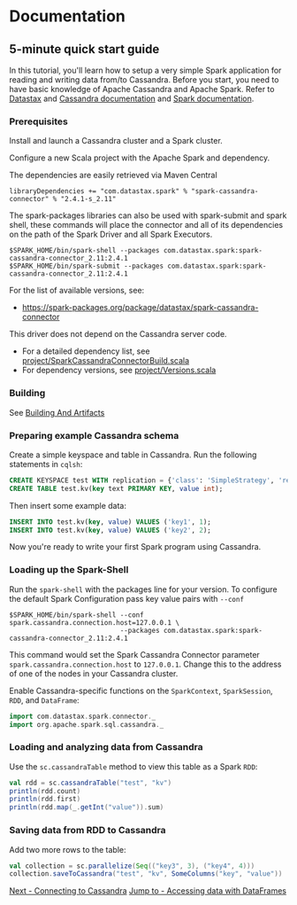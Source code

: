 # Documentation

## 5-minute quick start guide

In this tutorial, you'll learn how to setup a very simple Spark application for reading and writing data from/to Cassandra.
Before you start, you need to have basic knowledge of Apache Cassandra and Apache Spark.
Refer to [Datastax](https://docs.datastax.com/en/) and [Cassandra documentation](https://cassandra.apache.org/doc/latest/getting_started/index.html)
and [Spark documentation](https://spark.apache.org/docs/latest/). 

### Prerequisites

Install and launch a Cassandra cluster and a Spark cluster.   

Configure a new Scala project with the Apache Spark and dependency.

The dependencies are easily retrieved via Maven Central 

    libraryDependencies += "com.datastax.spark" % "spark-cassandra-connector" % "2.4.1-s_2.11"
 
The spark-packages libraries can also be used with spark-submit and spark shell, these
commands will place the connector and all of its dependencies on the path of the
Spark Driver and all Spark Executors.
   
    $SPARK_HOME/bin/spark-shell --packages com.datastax.spark:spark-cassandra-connector_2.11:2.4.1
    $SPARK_HOME/bin/spark-submit --packages com.datastax.spark:spark-cassandra-connector_2.11:2.4.1
   
For the list of available versions, see:
- https://spark-packages.org/package/datastax/spark-cassandra-connector
 
This driver does not depend on the Cassandra server code.

 - For a detailed dependency list, see [project/SparkCassandraConnectorBuild.scala](../project/SparkCassandraConnectorBuild.scala)
 - For dependency versions, see [project/Versions.scala](../project/Versions.scala)

### Building
See [Building And Artifacts](12_building_and_artifacts.md)

### Preparing example Cassandra schema
Create a simple keyspace and table in Cassandra. Run the following statements in `cqlsh`:

```sql
CREATE KEYSPACE test WITH replication = {'class': 'SimpleStrategy', 'replication_factor': 1 };
CREATE TABLE test.kv(key text PRIMARY KEY, value int);
```
      
Then insert some example data:

```sql
INSERT INTO test.kv(key, value) VALUES ('key1', 1);
INSERT INTO test.kv(key, value) VALUES ('key2', 2);
```
 
Now you're ready to write your first Spark program using Cassandra.

### Loading up the Spark-Shell

Run the `spark-shell` with the packages line for your version. To configure
the default Spark Configuration pass key value pairs with `--conf`

    $SPARK_HOME/bin/spark-shell --conf spark.cassandra.connection.host=127.0.0.1 \
                                --packages com.datastax.spark:spark-cassandra-connector_2.11:2.4.1

This command would set the Spark Cassandra Connector parameter 
`spark.cassandra.connection.host` to `127.0.0.1`. Change this
to the address of one of the nodes in your Cassandra cluster.
 
Enable Cassandra-specific functions on the `SparkContext`, `SparkSession`, `RDD`, and `DataFrame`:

```scala
import com.datastax.spark.connector._
import org.apache.spark.sql.cassandra._
```

### Loading and analyzing data from Cassandra
Use the `sc.cassandraTable` method to view this table as a Spark `RDD`:

```scala
val rdd = sc.cassandraTable("test", "kv")
println(rdd.count)
println(rdd.first)
println(rdd.map(_.getInt("value")).sum)        
```

### Saving data from RDD to Cassandra  
Add two more rows to the table:

```scala
val collection = sc.parallelize(Seq(("key3", 3), ("key4", 4)))
collection.saveToCassandra("test", "kv", SomeColumns("key", "value"))       
```

[Next - Connecting to Cassandra](1_connecting.md)
[Jump to - Accessing data with DataFrames](14_data_frames.md)
